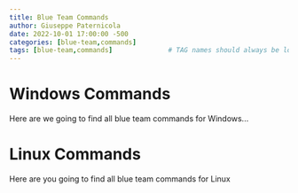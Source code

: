 ```yaml
---
title: Blue Team Commands
author: Giuseppe Paternicola
date: 2022-10-01 17:00:00 -500
categories: [blue-team,commands]
tags: [blue-team,commands]              # TAG names should always be lowercase
---
```


# Windows Commands

Here are we going to find all blue team commands for Windows...



# Linux Commands
Here are you going to find all blue team commands for Linux
